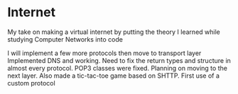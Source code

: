 # Internet
My take on making a virtual internet by putting the theory I learned while studying Computer Networks into code

I will implement a few more protocols then move to transport layer
Implemented DNS and working. Need to fix the return types and structure in almost every protocol.
POP3 classes were fixed. Planning on moving to the next layer.
Also made a tic-tac-toe game based on SHTTP. First use of a custom protocol